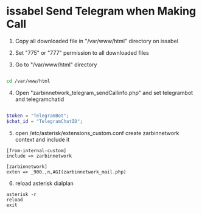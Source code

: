 # issabel Send Telegram when Making Call

1. Copy all downloaded file in "/var/www/html" directory on issabel

2. Set "775" or "777" permission to all downloaded files

3. Go to "/var/www/html" directory
 ``` bash script

cd /var/www/html 

```
4. Open "zarbinnetwork_telegram_sendCallinfo.php" and set telegrambot and telegramchatid
```php

$token = "TelegramBot";
$chat_id = "TelegramChatID";

```
5. open /etc/asterisk/extensions_custom.conf create zarbinnetwork context and include it
```
[from-internal-custom]
include => zarbinnetwork

[zarbinnetwork]
exten => _900.,n,AGI(zarbinnetwork_mail.php)
```
6. reload asterisk dialplan
```
asterisk -r
reload
exit
```
